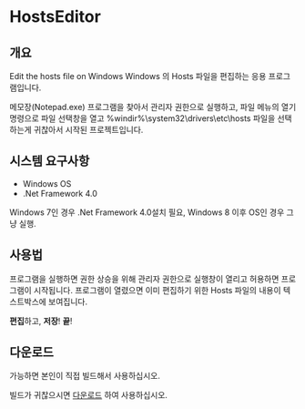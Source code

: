 # HostsEditor

## 개요
Edit the hosts file on Windows
Windows 의 Hosts 파일을 편집하는 응용 프로그램입니다.

메모장(Notepad.exe) 프로그램을 찾아서 관리자 권한으로 실행하고, 파일 메뉴의 열기 명령으로 파일 선택창을 열고 %windir%\system32\drivers\etc\hosts 파일을 선택하는게 귀찮아서 시작된 프로젝트입니다.

## 시스템 요구사항
* Windows OS
* .Net Framework 4.0

Windows 7인 경우 .Net Framework 4.0설치 필요, Windows 8 이후 OS인 경우 그냥 실행.

## 사용법
프로그램을 실행하면 권한 상승을 위해 관리자 권한으로 실행창이 열리고 허용하면 프로그램이 시작됩니다.
프로그램이 열렸으면 이미 편집하기 위한 Hosts 파일의 내용이 텍스트박스에 보여집니다.

**편집**하고, **저장**! **끝**!

## 다운로드
가능하면 본인이 직접 빌드해서 사용하십시오.

빌드가 귀찮으시면 [다운로드](./deploy/deploy.zip) 하여 사용하십시오.
